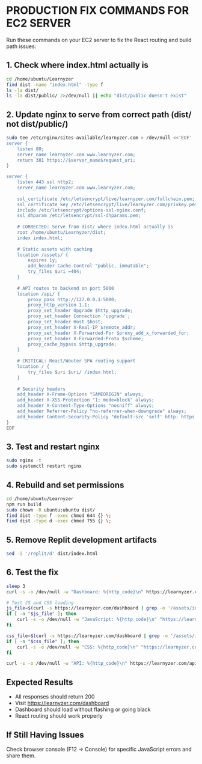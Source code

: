 # PRODUCTION FIX COMMANDS FOR EC2 SERVER

Run these commands on your EC2 server to fix the React routing and build path issues:

## 1. Check where index.html actually is

```bash
cd /home/ubuntu/Learnyzer
find dist -name "index.html" -type f
ls -la dist/
ls -la dist/public/ 2>/dev/null || echo "dist/public doesn't exist"
```

## 2. Update nginx to serve from correct path (dist/ not dist/public/)

```bash
sudo tee /etc/nginx/sites-available/learnyzer.com > /dev/null <<'EOF'
server {
    listen 80;
    server_name learnyzer.com www.learnyzer.com;
    return 301 https://$server_name$request_uri;
}

server {
    listen 443 ssl http2;
    server_name learnyzer.com www.learnyzer.com;
    
    ssl_certificate /etc/letsencrypt/live/learnyzer.com/fullchain.pem;
    ssl_certificate_key /etc/letsencrypt/live/learnyzer.com/privkey.pem;
    include /etc/letsencrypt/options-ssl-nginx.conf;
    ssl_dhparam /etc/letsencrypt/ssl-dhparams.pem;
    
    # CORRECTED: Serve from dist/ where index.html actually is
    root /home/ubuntu/Learnyzer/dist;
    index index.html;
    
    # Static assets with caching
    location /assets/ {
        expires 1y;
        add_header Cache-Control "public, immutable";
        try_files $uri =404;
    }
    
    # API routes to backend on port 5000
    location /api/ {
        proxy_pass http://127.0.0.1:5000;
        proxy_http_version 1.1;
        proxy_set_header Upgrade $http_upgrade;
        proxy_set_header Connection 'upgrade';
        proxy_set_header Host $host;
        proxy_set_header X-Real-IP $remote_addr;
        proxy_set_header X-Forwarded-For $proxy_add_x_forwarded_for;
        proxy_set_header X-Forwarded-Proto $scheme;
        proxy_cache_bypass $http_upgrade;
    }
    
    # CRITICAL: React/Wouter SPA routing support
    location / {
        try_files $uri $uri/ /index.html;
    }
    
    # Security headers
    add_header X-Frame-Options "SAMEORIGIN" always;
    add_header X-XSS-Protection "1; mode=block" always;
    add_header X-Content-Type-Options "nosniff" always;
    add_header Referrer-Policy "no-referrer-when-downgrade" always;
    add_header Content-Security-Policy "default-src 'self' http: https: data: blob: 'unsafe-inline'" always;
}
EOF
```

## 3. Test and restart nginx

```bash
sudo nginx -t
sudo systemctl restart nginx
```

## 4. Rebuild and set permissions

```bash
cd /home/ubuntu/Learnyzer
npm run build
sudo chown -R ubuntu:ubuntu dist/
find dist -type f -exec chmod 644 {} \;
find dist -type d -exec chmod 755 {} \;
```

## 5. Remove Replit development artifacts

```bash
sed -i '/replit/d' dist/index.html
```

## 6. Test the fix

```bash
sleep 3
curl -s -o /dev/null -w "Dashboard: %{http_code}\n" https://learnyzer.com/dashboard

# Test JS and CSS loading
js_file=$(curl -s https://learnyzer.com/dashboard | grep -o '/assets/index-[^"]*\.js' | head -1)
if [ -n "$js_file" ]; then
    curl -s -o /dev/null -w "JavaScript: %{http_code}\n" "https://learnyzer.com$js_file"
fi

css_file=$(curl -s https://learnyzer.com/dashboard | grep -o '/assets/index-[^"]*\.css' | head -1)
if [ -n "$css_file" ]; then
    curl -s -o /dev/null -w "CSS: %{http_code}\n" "https://learnyzer.com$css_file"
fi

curl -s -o /dev/null -w "API: %{http_code}\n" https://learnyzer.com/api/auth/me
```

## Expected Results

- All responses should return 200
- Visit https://learnyzer.com/dashboard
- Dashboard should load without flashing or going black
- React routing should work properly

## If Still Having Issues

Check browser console (F12 → Console) for specific JavaScript errors and share them.